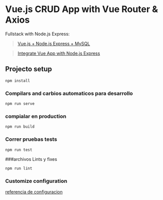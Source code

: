 # Vue.js CRUD App with Vue Router & Axios


Fullstack with Node.js Express:
> [Vue.js + Node.js Express + MySQL](https://bezkoder.com/vue-js-node-js-express-mysql-crud-example/)


> [Integrate Vue App with Node.js Express](https://bezkoder.com/serve-vue-app-express/)


## Projecto setup
```
npm install
```

### Compilars and carbios automaticos para desarrollo
```
npm run serve
```

### compialar en production
```
npm run build
```

### Correr pruebas tests
```
npm run test
```

###archivos Lints y fixes 
```
npm run lint
```

### Customize configuration
 [referencia de configuracion](https://cli.vuejs.org/config/)
